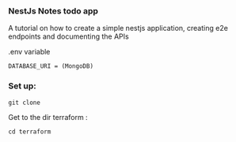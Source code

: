 ### NestJs Notes todo app

A tutorial on how to create a simple nestjs application, creating e2e endpoints and documenting the APIs

.env variable

```
DATABASE_URI = (MongoDB)
```

### Set up:
```
git clone
```
Get to the dir terraform :

```
cd terraform

